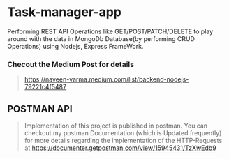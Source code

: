 # Task-manager-app
Performing REST API Operations like GET/POST/PATCH/DELETE to play around with the data in MongoDb Database(by performing CRUD Operations) using Nodejs, Express FrameWork.


### Checout the Medium Post for details
> https://naveen-varma.medium.com/list/backend-nodejs-79221c4f5487


## POSTMAN API
> Implementation of this project is published in postman. You can checkout my postman Documentation (which is Updated frequently) for more details regarding the implementation of the HTTP-Requests at https://documenter.getpostman.com/view/15945431/TzXwEdb9
